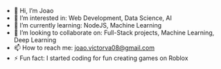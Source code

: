- 👋 Hi, I’m Joao
- 👀 I’m interested in: Web Development, Data Science, AI
- 🌱 I’m currently learning: NodeJS, Machine Learning
- 💞️ I’m looking to collaborate on: Full-Stack projects, Machine Learning, Deep Learning
- 📫 How to reach me: joao.victorva08@gmail.com
- ⚡ Fun fact: I started coding for fun creating games on Roblox

<!---
08-Joao/08-Joao is a ✨ special ✨ repository because its `README.md` (this file) appears on your GitHub profile.
You can click the Preview link to take a look at your changes.
--->
